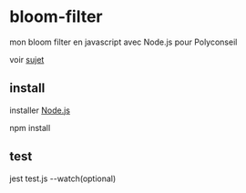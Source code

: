 # bloom-filter
mon bloom filter en javascript avec Node.js pour Polyconseil

voir [sujet](https://github.com/HippolyteJacque/bloom-filter/blob/master/sujet.pdf)

## install
installer [Node.js](https://nodejs.org/en/download/)

npm install

## test
jest test.js --watch(optional)
